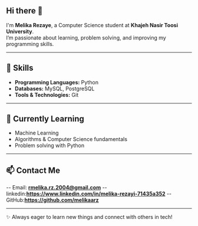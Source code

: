 ## Hi there 👋
I'm **Melika Rezaye**, a Computer Science student at **Khajeh Nasir Toosi University**.  
I’m passionate about learning, problem solving, and improving my programming skills.

---

## 🔧 Skills
- **Programming Languages:** Python  
- **Databases:** MySQL, PostgreSQL  
- **Tools & Technologies:** Git
---

## 🌱 Currently Learning
- Machine Learning 
- Algorithms & Computer Science fundamentals  
- Problem solving with Python  

---

## 📫 Contact Me
-- Email: **rmelika.rz.2004@gmail.com**
--linkedin:**https://www.linkedin.com/in/melika-rezayi-71435a352**
--GitHub:**https://github.com/melikaarz**


---

✨ Always eager to learn new things and connect with others in tech!
